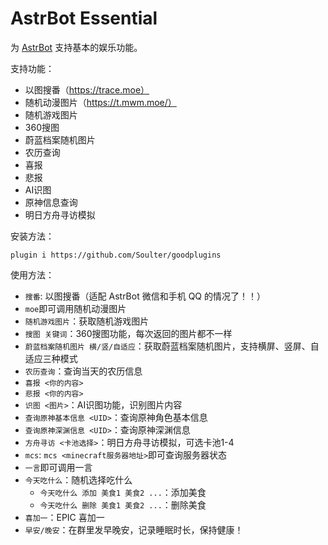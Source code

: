 # AstrBot Essential

为 [AstrBot](https://github.com/Soulter/AstrBot) 支持基本的娱乐功能。

支持功能：
- 以图搜番（https://trace.moe）
- 随机动漫图片（https://t.mwm.moe/）
- 随机游戏图片
- 360搜图
- 蔚蓝档案随机图片
- 农历查询
- 喜报
- 悲报
- AI识图
- 原神信息查询
- 明日方舟寻访模拟

安装方法：
```
plugin i https://github.com/Soulter/goodplugins
```

使用方法：
- `搜番`: 以图搜番（适配 AstrBot 微信和手机 QQ 的情况了！！）
- `moe`即可调用随机动漫图片
- `随机游戏图片`：获取随机游戏图片
- `搜图 关键词`：360搜图功能，每次返回的图片都不一样
- `蔚蓝档案随机图片 横/竖/自适应`：获取蔚蓝档案随机图片，支持横屏、竖屏、自适应三种模式
- `农历查询`：查询当天的农历信息
- `喜报 <你的内容>`
- `悲报 <你的内容>`
- `识图 <图片>`：AI识图功能，识别图片内容
- `查询原神基本信息 <UID>`：查询原神角色基本信息
- `查询原神深渊信息 <UID>`：查询原神深渊信息
- `方舟寻访 <卡池选择>`：明日方舟寻访模拟，可选卡池1-4
- `mcs`: `mcs <minecraft服务器地址>`即可查询服务器状态
- `一言`即可调用一言
- `今天吃什么`：随机选择吃什么
  - `今天吃什么 添加 美食1 美食2 ...`：添加美食
  - `今天吃什么 删除 美食1 美食2 ...`：删除美食
- `喜加一`：EPIC 喜加一
- `早安/晚安`：在群里发早晚安，记录睡眠时长，保持健康！
  
